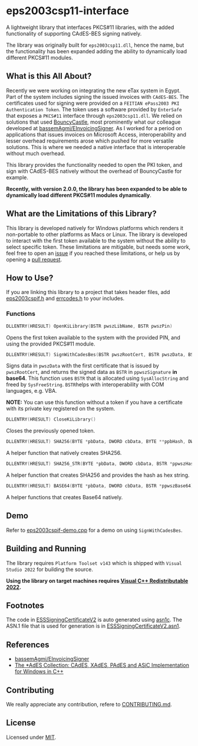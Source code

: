 eps2003csp11-interface
======================

A lightweight library that interfaces PKCS#11 libraries, with the added functionality of supporting CAdES-BES signing natively.

The library was originally built for `eps2003csp11.dll`, hence the name, but the functionality has been expanded adding the ability
to dynamically load different PKCS#11 modules.

What is this All About?
-----------------------

Recently we were working on integrating the new eTax system in Egypt. Part of the system includes signing the issued invoices with `CAdES-BES`. The certificates used for signing were provided on a `FEITIAN ePass2003 PKI Authentication Token`. The token uses a software provided by `EnterSafe` that exposes a `PKCS#11` interface through `eps2003csp11.dll`. We relied on solutions that used [BouncyCastle](https://www.bouncycastle.org/), most prominently what our colleague developed at [bassemAgmi/EInvoicingSigner](https://github.com/bassemAgmi/EInvoicingSigner). As I worked for a period on applications that issues invoices on Microsoft Access, interoperability and lesser overhead requirements arose which pushed for more versatile solutions. This is where we needed a native interface that is interoperable without much overhead.

This library provides the functionality needed to open the PKI token, and sign with CAdES-BES natively without the overhead of BouncyCastle for example.

**Recently, with version 2.0.0, the library has been expanded to be able to dynamically load different PKCS#11 modules
dynamically**.

What are the Limitations of this Library?
----------------------------------------

This library is developed natively for Windows platforms which renders it non-portable to other platforms as Macs or Linux. The library is developed to interact with the first token available to the system without the ability to select specific token. These limitations are mitigable, but needs some work, feel free to open an [issue](https://github.com/melgmry0101b/eps2003csp11-interface/issues/new) if you reached these limitations, or help us by opening a [pull request](https://github.com/melgmry0101b/eps2003csp11-interface/compare).

How to Use?
-----------

If you are linking this library to a project that takes header files, add [eps2003cspif.h](src/eps2003cspif/eps2003cspif.h) and [errcodes.h](src/eps2003cspif/errcodes.h) to your includes.

### Functions

```CPP
DLLENTRY(HRESULT) OpenKiLibrary(BSTR pwszLibName, BSTR pwszPin)
```

Opens the first token available to the system with the provided PIN, and using the provided PKCS#11 module.

```CPP
DLLENTRY(HRESULT) SignWithCadesBes(BSTR pwszRootCert, BSTR pwszData, BSTR *ppwszSignature)
```

Signs data in `pwszData` with the first certificate that is issued by `pwszRootCert`, and returns the signed data as `BSTR` in `ppwszSignature` **in base64**. This function uses `BSTR` that is allocated using `SysAllocString` and freed by `SysFreeString`. `BSTR`helps with interoperability with COM languages, e.g. VBA.

**NOTE:** You can use this function without a token if you have a certificate with its private key registered on the system.

```CPP
DLLENTRY(HRESULT) CloseKiLibrary()
```

Closes the previously opened token.

```CPP
DLLENTRY(HRESULT) SHA256(BYTE *pbData, DWORD cbData, BYTE **ppbHash, DWORD *pcbHash)
```

A helper function that natively creates SHA256.

```CPP
DLLENTRY(HRESULT) SHA256_STR(BYTE *pbData, DWORD cbData, BSTR *ppwszHash)
```

A helper function that creates SHA256 and provides the hash as hex string.

```CPP
DLLENTRY(HRESULT) BASE64(BYTE *pbData, DWORD cbData, BSTR *ppwszBase64)
```

A helper functions that creates Base64 natively.

Demo
----

Refer to [eps2003cspif-demo.cpp](demo/eps2003cspif-demo/eps2003cspif-demo.cpp) for a demo on using `SignWithCadesBes`.

Building and Running
--------------------

The library requires `Platform Toolset v143` which is shipped with `Visual Studio 2022` for building the source.

**Using the library on target machines requires [Visual C++ Redistributable 2022](https://learn.microsoft.com/en-US/cpp/windows/latest-supported-vc-redist?view=msvc-170#visual-studio-2015-2017-2019-and-2022).**

Footnotes
---------

The code in [ESSSigningCertificateV2](src/ESSSigningCertificateV2) is auto generated using [asn1c](https://github.com/vlm/asn1c). The ASN.1 file that is used for generation is in [ESSSigningCertificateV2.asn1](docs/asn1/ESSSigningCertificateV2.asn1).

References
----------

* [bassemAgmi/EInvoicingSigner](https://github.com/bassemAgmi/EInvoicingSigner)
* [The *AdES Collection: CAdES, XAdES, PAdES and ASiC Implementation for Windows in C++](https://www.codeproject.com/Articles/1256991/The-AdES-Collection-CAdES-XAdES-PAdES-and-ASiC)

Contributing
------------

We really appreciate any contribution, refere to [CONTRIBUTING.md](CONTRIBUTING.md).

License
-------

Licensed under [MIT](LICENSE).
